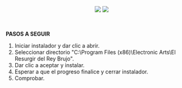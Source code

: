 <html>
  <body>
    <p align="center">
       <img src='https://i.postimg.cc/kgDg0tZ3/Mod-Edain-4-7-Spanish-15-5-2024.png'>
       <img src='https://i.postimg.cc/1zTY5bJ5/Screenshot-1.png'>
    </p>
    <br>
    <p><strong>PASOS A SEGUIR</strong></p>
<ol>
  <li>Iniciar instalador y dar clic a abrir.</li>
  <li>Seleccionar directorio "C:\Program Files (x86)\Electronic Arts\El Resurgir del Rey Brujo".</li>
  <li>Dar clic a aceptar y instalar.</li>
  <li>Esperar a que el progreso finalice y cerrar instalador.</li>
  <li>Comprobar.</li>
</ol>
  </body>
</html>
